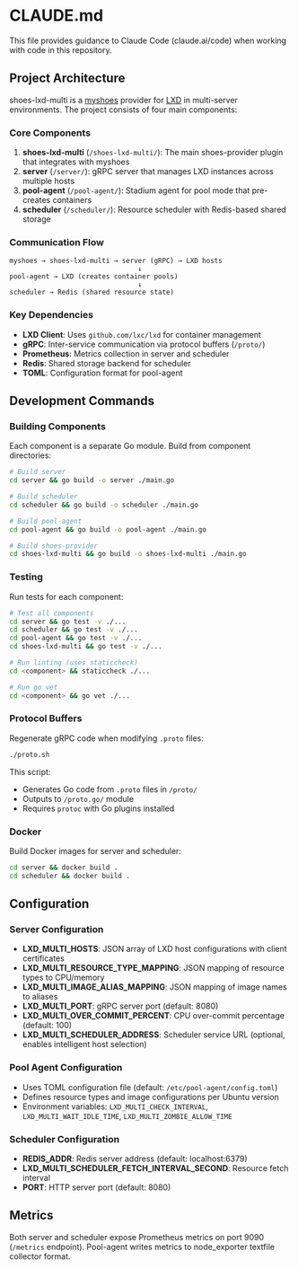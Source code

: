 # CLAUDE.md

This file provides guidance to Claude Code (claude.ai/code) when working with code in this repository.

## Project Architecture

shoes-lxd-multi is a [myshoes](https://github.com/whywaita/myshoes) provider for [LXD](https://linuxcontainers.org/lxd/) in multi-server environments. The project consists of four main components:

### Core Components

1. **shoes-lxd-multi** (`/shoes-lxd-multi/`): The main shoes-provider plugin that integrates with myshoes
2. **server** (`/server/`): gRPC server that manages LXD instances across multiple hosts
3. **pool-agent** (`/pool-agent/`): Stadium agent for pool mode that pre-creates containers
4. **scheduler** (`/scheduler/`): Resource scheduler with Redis-based shared storage

### Communication Flow

```
myshoes → shoes-lxd-multi → server (gRPC) → LXD hosts
                                ↓
pool-agent → LXD (creates container pools)
                                ↓
scheduler → Redis (shared resource state)
```

### Key Dependencies

- **LXD Client**: Uses `github.com/lxc/lxd` for container management
- **gRPC**: Inter-service communication via protocol buffers (`/proto/`)
- **Prometheus**: Metrics collection in server and scheduler
- **Redis**: Shared storage backend for scheduler
- **TOML**: Configuration format for pool-agent

## Development Commands

### Building Components

Each component is a separate Go module. Build from component directories:

```bash
# Build server
cd server && go build -o server ./main.go

# Build scheduler  
cd scheduler && go build -o scheduler ./main.go

# Build pool-agent
cd pool-agent && go build -o pool-agent ./main.go

# Build shoes-provider
cd shoes-lxd-multi && go build -o shoes-lxd-multi ./main.go
```

### Testing

Run tests for each component:

```bash
# Test all components
cd server && go test -v ./...
cd scheduler && go test -v ./...  
cd pool-agent && go test -v ./...
cd shoes-lxd-multi && go test -v ./...

# Run linting (uses staticcheck)
cd <component> && staticcheck ./...

# Run go vet
cd <component> && go vet ./...
```

### Protocol Buffers

Regenerate gRPC code when modifying `.proto` files:

```bash
./proto.sh
```

This script:
- Generates Go code from `.proto` files in `/proto/`
- Outputs to `/proto.go/` module
- Requires `protoc` with Go plugins installed

### Docker

Build Docker images for server and scheduler:

```bash
cd server && docker build .
cd scheduler && docker build .
```

## Configuration

### Server Configuration

- **LXD_MULTI_HOSTS**: JSON array of LXD host configurations with client certificates
- **LXD_MULTI_RESOURCE_TYPE_MAPPING**: JSON mapping of resource types to CPU/memory
- **LXD_MULTI_IMAGE_ALIAS_MAPPING**: JSON mapping of image names to aliases
- **LXD_MULTI_PORT**: gRPC server port (default: 8080)
- **LXD_MULTI_OVER_COMMIT_PERCENT**: CPU over-commit percentage (default: 100)
- **LXD_MULTI_SCHEDULER_ADDRESS**: Scheduler service URL (optional, enables intelligent host selection)

### Pool Agent Configuration

- Uses TOML configuration file (default: `/etc/pool-agent/config.toml`)
- Defines resource types and image configurations per Ubuntu version
- Environment variables: `LXD_MULTI_CHECK_INTERVAL`, `LXD_MULTI_WAIT_IDLE_TIME`, `LXD_MULTI_ZOMBIE_ALLOW_TIME`

### Scheduler Configuration

- **REDIS_ADDR**: Redis server address (default: localhost:6379)
- **LXD_MULTI_SCHEDULER_FETCH_INTERVAL_SECOND**: Resource fetch interval
- **PORT**: HTTP server port (default: 8080)

## Metrics

Both server and scheduler expose Prometheus metrics on port 9090 (`/metrics` endpoint). Pool-agent writes metrics to node_exporter textfile collector format.